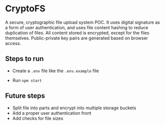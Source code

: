 # CryptoFS
A secure, cryptographic file upload system POC. It uses digital signature as a form of user authentication, and uses file content hashing to reduce duplication of files. All content stored is encrypted, except for the files themselves.
Public-private key pairs are generated based on browser access.

## Steps to run

- Create a `.env` file like the `.env.example` file

- Run `npm start`

## Future steps
- Split file into parts and encrypt into multiple storage buckets
- Add a proper user authentication front
- Add checks for file sizes